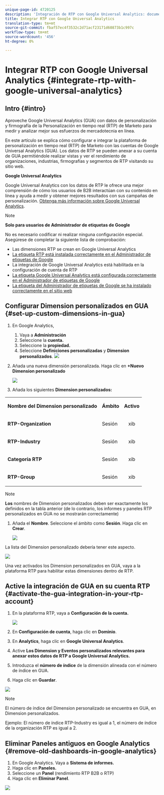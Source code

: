 ```yaml
---
unique-page-id: 4720125
description: 'Integración de RTP con Google Universal Analytics: documentos de marketing: documentación del producto'
title: Integrar RTP con Google Universal Analytics
translation-type: tm+mt
source-git-commit: fbaf57ec4f3532c2d71acf23171d60873b1c997c
workflow-type: tm+mt
source-wordcount: '456'
ht-degree: 0%

---
```



# Integrar RTP con Google Universal Analytics {#integrate-rtp-with-google-universal-analytics}

## Intro {#intro}

Aproveche Google Universal Analytics (GUA) con datos de personalización y firmografía de la Personalización en tiempo real (RTP) de Marketo para medir y analizar mejor sus esfuerzos de mercadotecnia en línea.

En este artículo se explica cómo configurar e integrar la plataforma de personalización en tiempo real (RTP) de Marketo con las cuentas de Google Universal Analytics (GUA). Los datos de RTP se pueden anexar a su cuenta de GUA permitiéndole realizar vistas y ver el rendimiento de organizaciones, industrias, firmografías y segmentos de RTP visitando su sitio web.

**Google Universal Analytics**

Google Universal Analytics con los datos de RTP le ofrece una mejor comprensión de cómo los usuarios de B2B interactúan con su contenido en línea y ayuda a medir y obtener mejores resultados con sus campañas de personalización. [Obtenga más información sobre Google Universal Analytics](https://support.google.com/analytics/answer/2790010/?hl=en&amp;authuser=1).

>[!NOTE]
>
>**Solo para usuarios de Administrador de etiquetas de Google**
>
>No es necesario codificar ni realizar ninguna configuración especial. Asegúrese de completar la siguiente lista de comprobación:
>
>* Las dimensiones RTP se crean en Google Universal Analytics
>* [La etiqueta RTP está instalada correctamente en el Administrador de etiquetas de Google](https://docs.marketo.com/display/public/DOCS/Implementing+RTP+using+Google+Tag+Manager)
>* La integración de Google Universal Analytics está habilitada en la configuración de cuenta de RTP
>* [La etiqueta Google Universal Analytics está configurada correctamente en el Administrador de etiquetas de Google](https://support.google.com/tagmanager/answer/6107124?hl=en)
>* [La etiqueta del Administrador de etiquetas de Google se ha instalado correctamente en el sitio web](https://developers.google.com/tag-manager/quickstart)


## Configurar Dimension personalizados en GUA {#set-up-custom-dimensions-in-gua}

1. En Google Analytics,

   1. Vaya a **Administración**
   1. Seleccione la **cuenta.**
   1. Seleccione la **propiedad.**
   1. Seleccione **Definiciones personalizadas** y **Dimension personalizados**.
      ![](assets/image2014-11-29-11-3a2-3a32.png)

1. Añada una nueva dimensión personalizada. Haga clic en **+Nuevo Dimension personalizado**

   ![](assets/image2014-11-29-11-3a8-3a16.png)

1. Añada los siguientes **Dimension personalizados:**

<table> 
 <tbody> 
  <tr> 
   <td><p><strong>Nombre del Dimension personalizado</strong></p></td> 
   <td><p><strong>Ámbito</strong></p></td> 
   <td><p><strong>Activo</strong></p></td> 
  </tr> 
  <tr> 
   <td><p><strong>RTP-Organization</strong></p></td> 
   <td><p>Sesión</p></td> 
   <td><p align="center">xib</p></td> 
  </tr> 
  <tr> 
   <td><p><strong>RTP-Industry</strong></p></td> 
   <td><p>Sesión</p></td> 
   <td><p align="center">xib</p></td> 
  </tr> 
  <tr> 
   <td><p><strong>Categoría RTP</strong></p></td> 
   <td><p>Sesión</p></td> 
   <td><p align="center">xib</p></td> 
  </tr> 
  <tr> 
   <td><p><strong>RTP-Group</strong></p></td> 
   <td><p>Sesión</p></td> 
   <td><p align="center">xib</p></td> 
  </tr> 
 </tbody> 
</table>

>[!NOTE]
>
>**Los** nombres de Dimension personalizados deben ser exactamente los definidos en la tabla anterior (de lo contrario, los informes y paneles RTP personalizados en GUA no se mostrarán correctamente)

1. Añada el **Nombre**. Seleccione el ámbito como **Sesión**. Haga clic en **Crear**.

   ![](assets/image2014-11-29-11-3a12-3a51.png)

La lista del Dimension personalizado debería tener este aspecto.

![](assets/image2014-11-29-11-36-50-version-2.png)

Una vez activados los Dimension personalizados en GUA, vaya a la plataforma RTP para habilitar estas dimensiones dentro de RTP.

## Active la integración de GUA en su cuenta RTP {#activate-the-gua-integration-in-your-rtp-account}

1. En la plataforma RTP, vaya a **Configuración de la cuenta.**

   ![](assets/image2014-11-29-11-3a27-3a7.png)

1. En **Configuración de cuenta**, haga clic en **Dominio**.
1. En **Analytics**, haga clic en **Google Universal Analytics**.
1. Active **Los Dimension y Eventos personalizados relevantes para anexar estos datos de RTP a Google Universal Analytics.**
1. Introduzca el **número de índice** de la dimensión alineada con el número de índice en GUA.
1. Haga clic en **Guardar**.

![](assets/image2014-11-29-11-31-23-version-2.png)

>[!NOTE]
>
>El número de índice del Dimension personalizado se encuentra en GUA, en Dimension personalizados.
>
>Ejemplo: El número de índice RTP-Industry es igual a 1, el número de índice de la organización RTP es igual a 2.

## Eliminar Paneles antiguos en Google Analytics {#remove-old-dashboards-in-google-analytics}

1. En Google Analytics. Vaya a **Sistema de informes.**
1. Haga clic en **Paneles.**
1. Seleccione un **Panel** (rendimiento RTP B2B o RTP)
1. Haga clic en **Eliminar Panel**.

![](assets/image2014-11-29-11-3a42-3a55.png)

